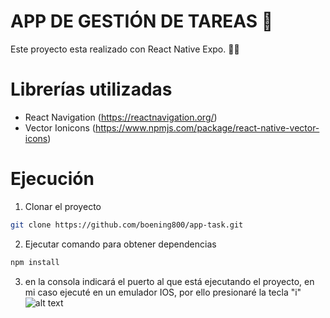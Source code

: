 # APP DE GESTIÓN DE TAREAS 📖
Este proyecto esta realizado con React Native Expo. 👨‍💻 
# Librerías utilizadas
- React Navigation (https://reactnavigation.org/)
- Vector Ionicons (https://www.npmjs.com/package/react-native-vector-icons)
# Ejecución
1. Clonar el proyecto
```bash
git clone https://github.com/boening800/app-task.git
```
2. Ejecutar comando para obtener dependencias
```bash
npm install
```
3. en la consola indicará el puerto al que está ejecutando el proyecto, en mi caso ejecuté en un emulador IOS, por ello presionaré la tecla "i"
![alt text](https://i.ibb.co/XzsLmH6/Captura-de-pantalla-2023-02-28-a-la-s-13-21-11.png)